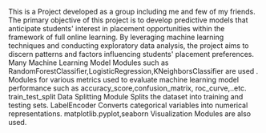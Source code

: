 This is a Project developed  as a group including me and few of my friends.  
The primary objective of this project is to develop predictive models that anticipate students' interest in
placement opportunities within the framework of full online learning. By leveraging machine learning techniques
and conducting exploratory data analysis, the project aims to discern patterns and factors influencing students'
placement preferences.
Many Machine Learning Model Modules such as  RandomForestClassifier,LogisticRegression,KNeighborsClassifier are used .
Modules for various metrics used to evaluate machine learning model performance such as accuracy_score,confusion_matrix, roc_curve,..etc.
train_test_split Data Splitting Module Splits the dataset into training and testing sets.
LabelEncoder Converts categorical variables into numerical representations.
matplotlib.pyplot,seaborn  Visualization Modules are also used.
